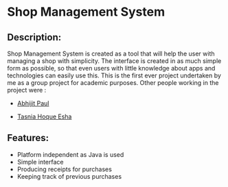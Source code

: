 # Shop Management System
## Description:
Shop Management System is created as a tool that will help the user with managing a shop with simplicity. 
The interface is created in as much simple form as possible, so that even users with little knowledge about apps and technologies can easily use this.
This is the first ever project undertaken by me as a group project for academic purposes. Other people working in the project were : 

  - [Abhijit Paul](https://github.com/abj-paul) 
		
  - [Tasnia Hoque Esha](https://github.com/Tasnia16) 

## Features:
- Platform independent as Java is used
- Simple interface
- Producing receipts for purchases
- Keeping track of previous purchases
